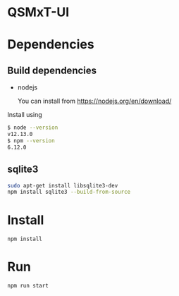 # QSMxT-UI

# Dependencies

## Build dependencies

- nodejs

  You can install from https://nodejs.org/en/download/


Install using

```bash
$ node --version
v12.13.0
$ npm --version
6.12.0
```

## sqlite3

```bash
sudo apt-get install libsqlite3-dev
npm install sqlite3 --build-from-source
```

# Install

`npm install`

# Run

```bash
npm run start
```
